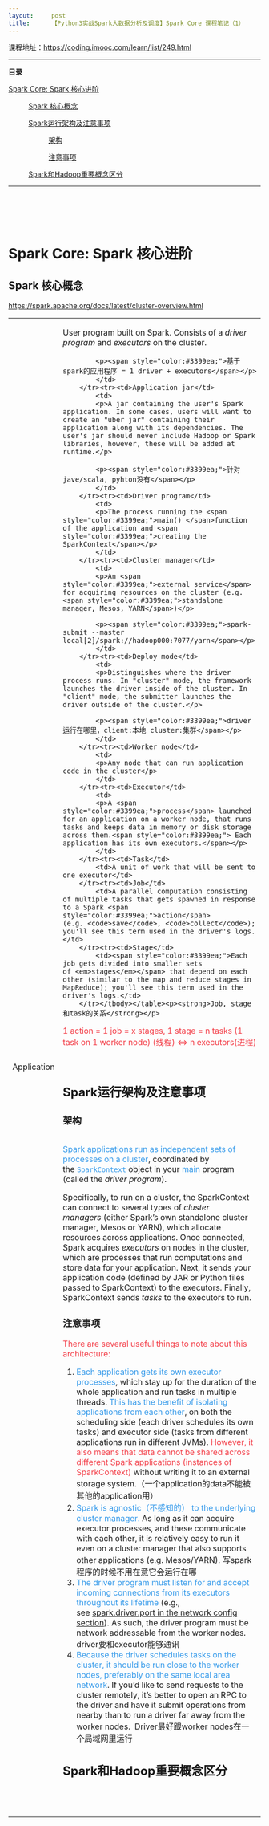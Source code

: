 ```yaml
---
layout:     post
title:      【Python3实战Spark大数据分析及调度】Spark Core 课程笔记（1）
---
```

<div id="article_content" class="article_content clearfix csdn-tracking-statistics" data-pid="blog" data-mod="popu_307" data-dsm="post">
								            <link rel="stylesheet" href="https://csdnimg.cn/release/phoenix/template/css/ck_htmledit_views-f76675cdea.css">
						<div class="htmledit_views" id="content_views">
                <p>课程地址：<a href="https://coding.imooc.com/learn/list/249.html" rel="nofollow">https://coding.imooc.com/learn/list/249.html</a></p>

<hr><p id="main-toc"><strong>目录</strong></p>

<p id="Spark%20Core%3A%20Spark%20%E6%A0%B8%E5%BF%83%E8%BF%9B%E9%98%B6-toc" style="margin-left:0px;"><a href="#Spark%20Core%3A%20Spark%20%E6%A0%B8%E5%BF%83%E8%BF%9B%E9%98%B6" rel="nofollow">Spark Core: Spark 核心进阶</a></p>

<p id="main-toc-toc" style="margin-left:40px;"><a href="#main-toc" rel="nofollow">Spark 核心概念</a></p>

<p id="Spark%E8%BF%90%E8%A1%8C%E6%9E%B6%E6%9E%84%E5%8F%8A%E6%B3%A8%E6%84%8F%E4%BA%8B%E9%A1%B9-toc" style="margin-left:40px;"><a href="#Spark%E8%BF%90%E8%A1%8C%E6%9E%B6%E6%9E%84%E5%8F%8A%E6%B3%A8%E6%84%8F%E4%BA%8B%E9%A1%B9" rel="nofollow">Spark运行架构及注意事项</a></p>

<p id="%E6%9E%B6%E6%9E%84-toc" style="margin-left:80px;"><a href="#%E6%9E%B6%E6%9E%84" rel="nofollow">架构</a></p>

<p id="%E6%B3%A8%E6%84%8F%E4%BA%8B%E9%A1%B9-toc" style="margin-left:80px;"><a href="#%E6%B3%A8%E6%84%8F%E4%BA%8B%E9%A1%B9" rel="nofollow">注意事项</a></p>

<p id="Spark%E5%92%8CHadoop%E9%87%8D%E8%A6%81%E6%A6%82%E5%BF%B5%E5%8C%BA%E5%88%86-toc" style="margin-left:40px;"><a href="#Spark%E5%92%8CHadoop%E9%87%8D%E8%A6%81%E6%A6%82%E5%BF%B5%E5%8C%BA%E5%88%86" rel="nofollow">Spark和Hadoop重要概念区分</a></p>

<hr id="hr-toc"><h1> </h1>

<h1 id="Spark%20Core%3A%20Spark%20%E6%A0%B8%E5%BF%83%E8%BF%9B%E9%98%B6">Spark Core: Spark 核心进阶</h1>

<h2>Spark 核心概念</h2>

<p><a href="https://spark.apache.org/docs/latest/cluster-overview.html" rel="nofollow">https://spark.apache.org/docs/latest/cluster-overview.html</a></p>

<table><tbody><tr><td>Application</td>
			<td>
			<p>User program built on Spark. Consists of a <em>driver program</em> and <em>executors</em> on the cluster.</p>

			<p><span style="color:#3399ea;">基于spark的应用程序 = 1 driver + executors</span></p>
			</td>
		</tr><tr><td>Application jar</td>
			<td>
			<p>A jar containing the user's Spark application. In some cases, users will want to create an "uber jar" containing their application along with its dependencies. The user's jar should never include Hadoop or Spark libraries, however, these will be added at runtime.</p>

			<p><span style="color:#3399ea;">针对jave/scala, pyhton没有</span></p>
			</td>
		</tr><tr><td>Driver program</td>
			<td>
			<p>The process running the <span style="color:#3399ea;">main() </span>function of the application and <span style="color:#3399ea;">creating the SparkContext</span></p>
			</td>
		</tr><tr><td>Cluster manager</td>
			<td>
			<p>An <span style="color:#3399ea;">external service</span> for acquiring resources on the cluster (e.g. <span style="color:#3399ea;">standalone manager, Mesos, YARN</span>)</p>

			<p><span style="color:#3399ea;">spark-submit --master local[2]/spark://hadoop000:7077/yarn</span></p>
			</td>
		</tr><tr><td>Deploy mode</td>
			<td>
			<p>Distinguishes where the driver process runs. In "cluster" mode, the framework launches the driver inside of the cluster. In "client" mode, the submitter launches the driver outside of the cluster.</p>

			<p><span style="color:#3399ea;">driver运行在哪里，client:本地 cluster:集群</span></p>
			</td>
		</tr><tr><td>Worker node</td>
			<td>
			<p>Any node that can run application code in the cluster</p>
			</td>
		</tr><tr><td>Executor</td>
			<td>
			<p>A <span style="color:#3399ea;">process</span> launched for an application on a worker node, that runs tasks and keeps data in memory or disk storage across them.<span style="color:#3399ea;"> Each application has its own executors.</span></p>
			</td>
		</tr><tr><td>Task</td>
			<td>A unit of work that will be sent to one executor</td>
		</tr><tr><td>Job</td>
			<td>A parallel computation consisting of multiple tasks that gets spawned in response to a Spark <span style="color:#3399ea;">action</span> (e.g. <code>save</code>, <code>collect</code>); you'll see this term used in the driver's logs.</td>
		</tr><tr><td>Stage</td>
			<td><span style="color:#3399ea;">Each job gets divided into smaller sets of <em>stages</em></span> that depend on each other (similar to the map and reduce stages in MapReduce); you'll see this term used in the driver's logs.</td>
		</tr></tbody></table><p><strong>Job, stage 和task的关系</strong></p>

<p><span style="color:#f33b45;">1 action = 1 job = x stages, 1 stage = n tasks (1 task on 1 worker node) (线程) &lt;=&gt; n executors(进程)</span></p>

<p> </p>

<h2 id="Spark%E8%BF%90%E8%A1%8C%E6%9E%B6%E6%9E%84%E5%8F%8A%E6%B3%A8%E6%84%8F%E4%BA%8B%E9%A1%B9">Spark运行架构及注意事项</h2>

<h3 id="%E6%9E%B6%E6%9E%84">架构</h3>

<p><img alt="" class="has" src="https://img-blog.csdnimg.cn/2018111417522096.png?x-oss-process=image/watermark,type_ZmFuZ3poZW5naGVpdGk,shadow_10,text_aHR0cHM6Ly9ibG9nLmNzZG4ubmV0L3poYW5nMTU5NTM3MDk5MTM=,size_16,color_FFFFFF,t_70"></p>

<p><span style="color:#3399ea;">Spark applications run as independent sets of processes on a cluster</span>, coordinated by the <span style="color:#3399ea;"><code>SparkContext</code></span> object in your <span style="color:#3399ea;">main</span> program (called the <em>driver program</em>). </p>

<p>Specifically, to run on a cluster, the SparkContext can connect to several types of <em>cluster managers</em> (either Spark’s own standalone cluster manager, Mesos or YARN), which allocate resources across applications. Once connected, Spark acquires <em>executors</em> on nodes in the cluster, which are processes that run computations and store data for your application. Next, it sends your application code (defined by JAR or Python files passed to SparkContext) to the executors. Finally, SparkContext sends <em>tasks</em> to the executors to run.</p>

<h3 id="%E6%B3%A8%E6%84%8F%E4%BA%8B%E9%A1%B9">注意事项</h3>

<p><span style="color:#f33b45;">There are several useful things to note about this architecture:</span></p>

<ol><li><span style="color:#3399ea;">Each application gets its own executor processes</span>, which stay up for the duration of the whole application and run tasks in multiple threads. <span style="color:#3399ea;">This has the benefit of isolating applications from each other</span>, on both the scheduling side (each driver schedules its own tasks) and executor side (tasks from different applications run in different JVMs).<span style="color:#f33b45;"> However, it also means that data cannot be shared across different Spark applications (instances of SparkContext)</span> without writing it to an external storage system.（一个application的data不能被其他的application用）</li>
	<li><span style="color:#3399ea;">Spark is agnostic（不感知的） to the underlying cluster manager. </span>As long as it can acquire executor processes, and these communicate with each other, it is relatively easy to run it even on a cluster manager that also supports other applications (e.g. Mesos/YARN). 写spark程序的时候不用在意它会运行在哪</li>
	<li><span style="color:#3399ea;">The driver program must listen for and accept incoming connections from its executors throughout its lifetime</span> (e.g., see <a href="https://spark.apache.org/docs/latest/configuration.html#networking" rel="nofollow">spark.driver.port in the network config section</a>). As such, the driver program must be network addressable from the worker nodes. driver要和executor能够通讯</li>
	<li><span style="color:#3399ea;">Because the driver schedules tasks on the cluster, it should be run close to the worker nodes, preferably on the same local area network</span>. If you’d like to send requests to the cluster remotely, it’s better to open an RPC to the driver and have it submit operations from nearby than to run a driver far away from the worker nodes.  Driver最好跟worker nodes在一个局域网里运行</li>
</ol><h2 id="Spark%E5%92%8CHadoop%E9%87%8D%E8%A6%81%E6%A6%82%E5%BF%B5%E5%8C%BA%E5%88%86">Spark和Hadoop重要概念区分</h2>

<p><img alt="" class="has" src="https://img-blog.csdnimg.cn/2018111418361717.png?x-oss-process=image/watermark,type_ZmFuZ3poZW5naGVpdGk,shadow_10,text_aHR0cHM6Ly9ibG9nLmNzZG4ubmV0L3poYW5nMTU5NTM3MDk5MTM=,size_16,color_FFFFFF,t_70"></p>

<p> </p>            </div>
                </div>